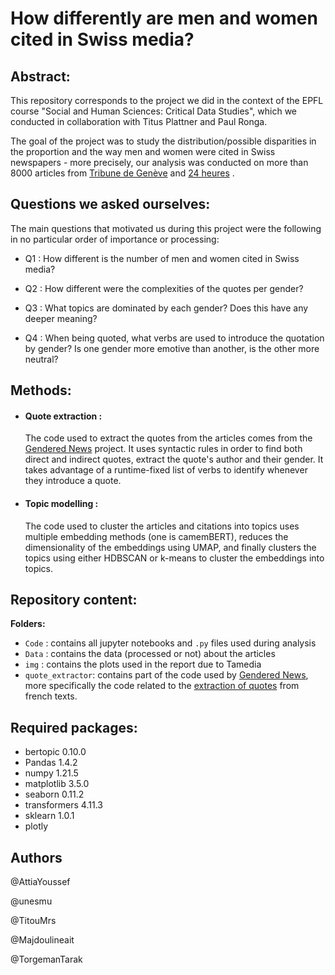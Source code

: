 # How differently are men and women cited in Swiss media?

## Abstract:

This repository corresponds to the project we did in the context of the EPFL course "Social and Human Sciences: Critical Data Studies", which we conducted in collaboration with Titus Plattner and Paul Ronga.

The goal of the project was to study the distribution/possible disparities in the proportion and the way men and women were cited in Swiss newspapers - more precisely, our analysis was conducted on more than 8000 articles from [Tribune de Genève](https://www.tdg.ch/) and [24 heures](https://www.24heures.ch/) .

## Questions we asked ourselves:

The main questions that motivated us during this project were the following in no particular order of importance or processing:

- Q1 : How different is the number of men and women cited in Swiss media?

- Q2 : How different were the complexities of the quotes per gender?

- Q3 : What topics are dominated by each gender? Does this have any deeper meaning?

- Q4 : When being quoted, what verbs are used to introduce the quotation by gender? Is one gender more emotive than another, is the other more neutral?

## Methods:

- #### Quote extraction :

  The code used to extract the quotes from the articles comes from the [Gendered News](https://github.com/getalp/genderednews) project. It uses syntactic rules in order to find both direct and indirect quotes, extract the quote's author and their gender. It takes advantage of a runtime-fixed list of verbs to identify whenever they introduce a quote.

- #### Topic modelling :
  The code used to cluster the articles and citations into topics uses multiple embedding methods (one is camemBERT), reduces the dimensionality of the embeddings using UMAP, and finally clusters the topics using either HDBSCAN or k-means to cluster the embeddings into topics.

## Repository content:

**Folders:**

- `Code` : contains all jupyter notebooks and `.py` files used during analysis
- `Data` : contains the data (processed or not) about the articles
- `img` : contains the plots used in the report due to Tamedia
- `quote_extractor`: contains part of the code used by [Gendered News](https://github.com/getalp/genderednews), more specifically the code related to the [extraction of quotes](https://github.com/getalp/genderednews/tree/main/gn_modules/processing/processings/quote_extractor) from french texts.

## Required packages:

- bertopic 0.10.0
- Pandas 1.4.2
- numpy 1.21.5
- matplotlib 3.5.0
- seaborn 0.11.2
- transformers 4.11.3
- sklearn 1.0.1
- plotly

## Authors

@AttiaYoussef

@unesmu

@TitouMrs

@Majdoulineait

@TorgemanTarak
